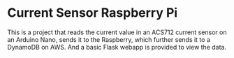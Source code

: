 # Current Sensor Raspberry Pi

This is a project that reads the current value in an ACS712 current sensor on an Arduino Nano, sends it to the Raspberry, which further sends it to a DynamoDB on AWS. And a basic Flask webapp is provided to view the data.